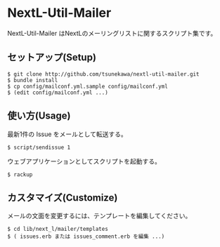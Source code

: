 NextL-Util-Mailer
=================

NextL-Util-Mailer はNextLのメーリングリストに関するスクリプト集です。

セットアップ(Setup)
-------------------

    $ git clone http://github.com/tsunekawa/nextl-util-mailer.git
    $ bundle install
    $ cp config/mailconf.yml.sample config/mailconf.yml
    $ (edit config/mailconf.yml ...)

使い方(Usage)
-------------

最新1件の Issue をメールとして転送する。

    $ script/sendissue 1

ウェブアプリケーションとしてスクリプトを起動する。

    $ rackup

カスタマイズ(Customize)
-----------------------

メールの文面を変更するには、テンプレートを編集してください。

    $ cd lib/next_l/mailer/templates
    $ ( issues.erb または issues_comment.erb を編集 ...)

